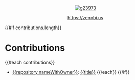 <div align="center">

<a href="https://zenobi.us">

![g23973](https://user-images.githubusercontent.com/61225/227766902-86d64408-db55-4bb9-b128-68e4b6ce09d3.png)

https://zenobi.us

</a>
</div>

{{#if contributions.length}}
# Contributions

{{#each contributions}}
- [{{repository.nameWithOwner}}]({{repository.url}}):  [{{title}}]({{url}})
{{/each}}
{{/if}}

